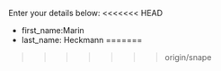 Enter your details below:
<<<<<<< HEAD

* first_name:Marin
* last_name: Heckmann
=======
>>>>>>> origin/snape

